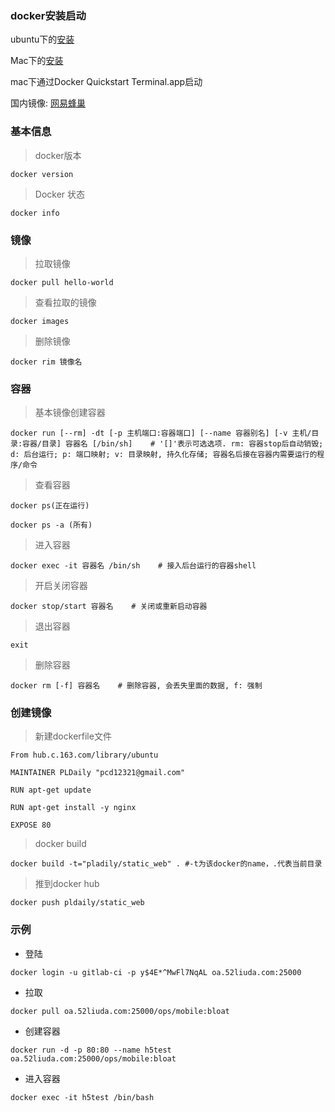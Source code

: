 ### docker安装启动

ubuntu下的[安装](https://docs.docker.com/engine/installation/linux/docker-ce/ubuntu/#install-from-a-package)

Mac下的[安装](https://download.docker.com/mac/stable/Docker.dmg)

mac下通过Docker Quickstart Terminal.app启动

国内镜像: [网易蜂巢](https://c.163.com/hub#/m/library/)

### 基本信息

> docker版本

```
docker version
```

> Docker 状态

```
docker info
```

### 镜像

> 拉取镜像

```
docker pull hello-world
```

> 查看拉取的镜像

```
docker images
```

> 删除镜像

```
docker rim 镜像名 
```

### 容器

> 基本镜像创建容器

```
docker run [--rm] -dt [-p 主机端口:容器端口] [--name 容器别名] [-v 主机/目录:容器/目录] 容器名 [/bin/sh]    # '[]'表示可选选项. rm: 容器stop后自动销毁; d: 后台运行; p: 端口映射; v: 目录映射, 持久化存储; 容器名后接在容器内需要运行的程序/命令
```

> 查看容器

```
docker ps(正在运行)
```

```
docker ps -a (所有)
```

> 进入容器

```
docker exec -it 容器名 /bin/sh    # 接入后台运行的容器shell
```

> 开启关闭容器

```
docker stop/start 容器名    # 关闭或重新启动容器
```

> 退出容器

```
exit
```

> 删除容器

```
docker rm [-f] 容器名    # 删除容器, 会丢失里面的数据, f: 强制
```

### 创建镜像

> 新建dockerfile文件

```
From hub.c.163.com/library/ubuntu

MAINTAINER PLDaily "pcd12321@gmail.com"

RUN apt-get update

RUN apt-get install -y nginx

EXPOSE 80

```

> docker build

```
docker build -t="pladily/static_web" . #-t为该docker的name，.代表当前目录
```

> 推到docker hub

```
docker push pldaily/static_web
```

### 示例

- 登陆

```
docker login -u gitlab-ci -p y$4E*^MwFl7NqAL oa.52liuda.com:25000
```

- 拉取

```
docker pull oa.52liuda.com:25000/ops/mobile:bloat
```

- 创建容器

```
docker run -d -p 80:80 --name h5test oa.52liuda.com:25000/ops/mobile:bloat
```

- 进入容器

```
docker exec -it h5test /bin/bash
```


